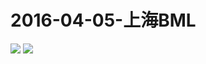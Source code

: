 # 2016-04-05-上海BML
![](https://bilicover2016.github.io/Android/2016-04-05-上海BML.jpg)
![](https://bilicover2016.github.io/PC/2016-04-05.jpg)